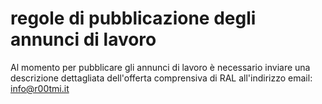 # regole di pubblicazione degli annunci di lavoro
Al momento per pubblicare gli annunci di lavoro è necessario inviare una descrizione dettagliata dell'offerta comprensiva di RAL all'indirizzo email: info@r00tmi.it
